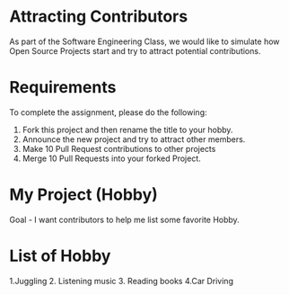 # Attracting Contributors
As part of the Software Engineering Class, we would like to simulate how Open Source Projects start and try to attract potential contributions.

# Requirements
To complete the assignment, please do the following:
1. Fork this project and then rename the title to your hobby. 
2. Announce the new project and try to attract other members.
3. Make 10 Pull Request contributions to other projects
4. Merge 10 Pull Requests into your forked Project.

# My Project (Hobby)
Goal - I want contributors to help me list some favorite Hobby.

# List of Hobby
1.Juggling
2. Listening music
3. Reading books
4.Car Driving

